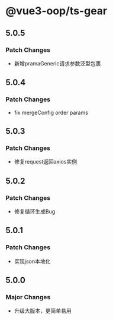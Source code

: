 # @vue3-oop/ts-gear

## 5.0.5

### Patch Changes

- 新增pramaGeneric请求参数泛型包裹

## 5.0.4

### Patch Changes

- fix mergeConfig order params

## 5.0.3

### Patch Changes

- 修复request返回axios实例

## 5.0.2

### Patch Changes

- 修复循环生成Bug

## 5.0.1

### Patch Changes

- 实现json本地化

## 5.0.0

### Major Changes

- 升级大版本，更简单易用
